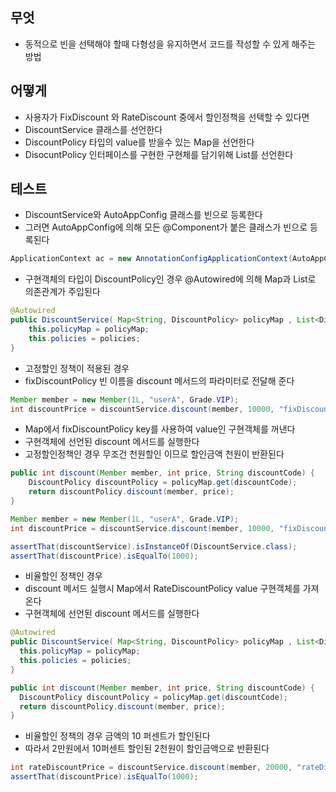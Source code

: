 ## 무엇

- 동적으로 빈을 선택해야 할때 다형성을 유지하면서 코드를 작성할 수 있게 해주는 방법

## 어떻게

- 사용자가 FixDiscount 와 RateDiscount 중에서 할인정책을 선택할 수 있다면
- DiscountService 클래스를 선언한다
- DiscountPolicy 타입의 value를 받을수 있는 Map을 선언한다
- DisocuntPolicy 인터페이스를 구현한 구현체를 담기위해 List를 선언한다

## 테스트

- DiscountService와 AutoAppConfig 클래스를 빈으로 등록한다
- 그러면 AutoAppConfig에 의해 모든 @Component가 붙은 클래스가 빈으로 등록된다

```java
ApplicationContext ac = new AnnotationConfigApplicationContext(AutoAppConfig.class, DiscountService.class);
```

- 구현객체의 타입이 DiscountPolicy인 경우 @Autowired에 의해 Map과 List로 의존관계가 주입된다

```java
@Autowired
public DiscountService( Map<String, DiscountPolicy> policyMap , List<DiscountPolicy> policies) {
    this.policyMap = policyMap;
    this.policies = policies;
}
```

- 고정할인 정책이 적용된 경우
- fixDiscountPolicy 빈 이름을 discount 메서드의 파라미터로 전달해 준다

```java
Member member = new Member(1L, "userA", Grade.VIP);
int discountPrice = discountService.discount(member, 10000, "fixDiscountPolicy");
```

- Map에서 fixDiscountPolicy key를 사용하여 value인 구현객체를 꺼낸다
- 구현객체에 선언된 discount 메서드를 실행한다
- 고정할인정책인 경우 무조건 천원할인 이므로 할인금액 천원이 반환된다

```java
public int discount(Member member, int price, String discountCode) {
    DiscountPolicy discountPolicy = policyMap.get(discountCode);
    return discountPolicy.discount(member, price);
}
```

```java
Member member = new Member(1L, "userA", Grade.VIP);
int discountPrice = discountService.discount(member, 10000, "fixDiscountPolicy");

assertThat(discountService).isInstanceOf(DiscountService.class);
assertThat(discountPrice).isEqualTo(1000);
```

- 비율할인 정책인 경우
- discount 메서드 실행시 Map에서 RateDiscountPolicy value 구현객체를 가져온다
- 구현객체에 선언된 discount 메서드를 실행한다

```java
@Autowired
public DiscountService( Map<String, DiscountPolicy> policyMap , List<DiscountPolicy> policies) {
  this.policyMap = policyMap;
  this.policies = policies;
}

public int discount(Member member, int price, String discountCode) {
  DiscountPolicy discountPolicy = policyMap.get(discountCode);
  return discountPolicy.discount(member, price);
}
```

- 비율할인 정책의 경우 금액의 10 퍼센트가 할인된다
- 따라서 2만원에서 10퍼센트 할인된 2천원이 할인금액으로 반환된다

```java
int rateDiscountPrice = discountService.discount(member, 20000, "rateDiscountPolicy");
assertThat(discountPrice).isEqualTo(1000);
```